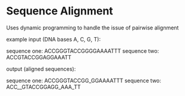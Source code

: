 # Sequence Alignment
Uses dynamic programming to handle the issue of pairwise alignment

example input (DNA bases A, C, G, T):

sequence one:  ACCGGGTACCGGGGAAAATTT
sequence two:  ACCGTACCGGAGGAAATT

output (aligned sequences):

sequence one: ACCGGGTACCGG_GGAAAATTT
sequence two: ACC__GTACCGGAGG_AAA_TT


